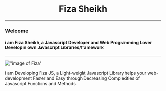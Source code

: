 <h1 align="center">Fiza Sheikh </h1> <hr />

<h3> Welcome</h3> <h4> i am Fiza Sheikh, a Javascript Developer and Web Programming Lover Developin own Javascript Libraries/framework </h4>

<hr>

!["image of Fiza"](https://pcfiza.github.io/fiza/src/img/profile/fiza_profile.jpg)

<p>i am Developing Fiza JS, a Light-weight Javascript Library helps your web-development Faster and Easy through Decreasing Complexities of Javascript Functions and Methods </p>

